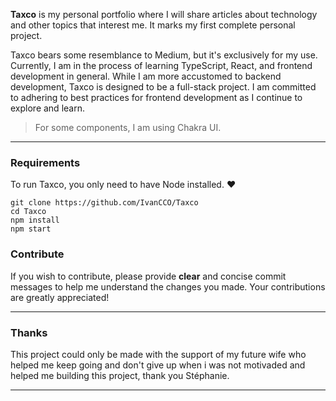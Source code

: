 **Taxco** is my personal portfolio where I will share articles about technology and other topics that interest me. It marks my first complete personal project.

Taxco bears some resemblance to Medium, but it's exclusively for my use. Currently, I am in the process of learning TypeScript, React, and frontend development in general. While I am more accustomed to backend development, Taxco is designed to be a full-stack project. I am committed to adhering to best practices for frontend development as I continue to explore and learn.

> For some components, I am using Chakra UI.

---

### Requirements

To run Taxco, you only need to have Node installed. ❤

```shell
git clone https://github.com/IvanCCO/Taxco
cd Taxco
npm install
npm start
```

### Contribute

If you wish to contribute, please provide **clear** and concise commit messages to help me understand the changes you made. Your contributions are greatly appreciated!

___

### Thanks

This project could only be made with the support of my future wife who helped me keep going and don't give up when i was not motivaded and helped me building this project, thank you Stéphanie. 

___
